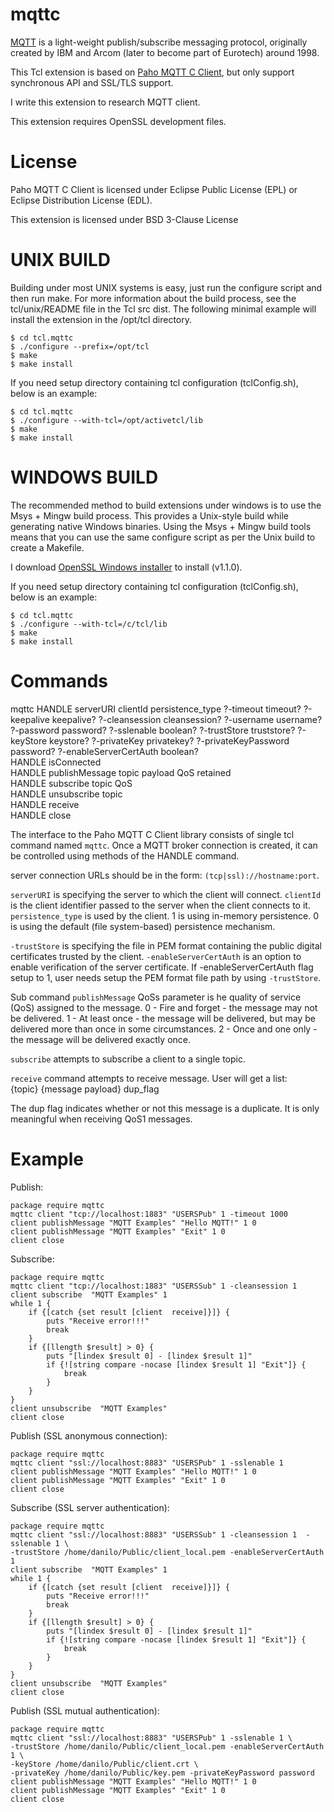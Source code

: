 
mqttc
=====

[MQTT](http://mqtt.org/) is a light-weight publish/subscribe messaging
protocol, originally created by IBM and Arcom (later to become part of
Eurotech) around 1998.

This Tcl extension is based on [Paho MQTT C Client](https://www.eclipse.org/paho/clients/c/),
but only support synchronous API and SSL/TLS support.

I write this extension to research MQTT client.

This extension requires OpenSSL development files.


License
=====

Paho MQTT C Client is licensed under Eclipse Public License (EPL) or
Eclipse Distribution License (EDL).

This extension is licensed under BSD 3-Clause License


UNIX BUILD
=====

Building under most UNIX systems is easy, just run the configure script and
then run make. For more information about the build process, see the
tcl/unix/README file in the Tcl src dist. The following minimal example will
install the extension in the /opt/tcl directory.

    $ cd tcl.mqttc
    $ ./configure --prefix=/opt/tcl
    $ make
    $ make install

If you need setup directory containing tcl configuration (tclConfig.sh),
below is an example:

    $ cd tcl.mqttc
    $ ./configure --with-tcl=/opt/activetcl/lib
    $ make
    $ make install


WINDOWS BUILD
=====

The recommended method to build extensions under windows is to use the
Msys + Mingw build process. This provides a Unix-style build while generating
native Windows binaries. Using the Msys + Mingw build tools means that you
can use the same configure script as per the Unix build to create a Makefile.

I download [OpenSSL Windows installer](https://slproweb.com/products/Win32OpenSSL.html)
to install (v1.1.0).

If you need setup directory containing tcl configuration (tclConfig.sh),
below is an example:

    $ cd tcl.mqttc
    $ ./configure --with-tcl=/c/tcl/lib
    $ make
    $ make install


Commands
=====

mqttc HANDLE serverURI clientId persistence_type ?-timeout timeout? ?-keepalive keepalive? ?-cleansession cleansession? ?-username username? ?-password password? ?-sslenable boolean? ?-trustStore truststore? ?-keyStore keystore? ?-privateKey privatekey? ?-privateKeyPassword password? ?-enableServerCertAuth boolean?  
HANDLE isConnected  
HANDLE publishMessage topic payload QoS retained  
HANDLE subscribe topic QoS   
HANDLE unsubscribe topic  
HANDLE receive  
HANDLE close  

The interface to the Paho MQTT C Client library consists of single tcl command
named `mqttc`. Once a MQTT broker connection is created, it can be controlled
using methods of the HANDLE command.

server connection URLs should be in the form: `(tcp|ssl)://hostname:port`.

`serverURI` is specifying the server to which the client will connect.
`clientId` is the client identifier passed to the server when the client connects to it.
`persistence_type` is used by the client. 1 is using in-memory persistence.
0 is using the default (file system-based) persistence mechanism.

`-trustStore` is specifying the file in PEM format containing the public digital
certificates trusted by the client. `-enableServerCertAuth` is an option to enable
verification of the server certificate. If -enableServerCertAuth flag setup to 1,
user needs setup the PEM format file path by using `-trustStore`.

Sub command `publishMessage` QoSs parameter is he quality of service (QoS)
assigned to the message.
0 - Fire and forget - the message may not be delivered.
1 - At least once - the message will be delivered, but may be delivered
more than once in some circumstances.
2 - Once and one only - the message will be delivered exactly once.

`subscribe` attempts to subscribe a client to a single topic.

`receive` command attempts to receive message. User will get a list:  
{topic} {message payload} dup_flag

The dup flag indicates whether or not this message is a duplicate.
It is only meaningful when receiving QoS1 messages.


Example
=====

Publish:

    package require mqttc
    mqttc client "tcp://localhost:1883" "USERSPub" 1 -timeout 1000
    client publishMessage "MQTT Examples" "Hello MQTT!" 1 0
    client publishMessage "MQTT Examples" "Exit" 1 0
    client close

Subscribe:

    package require mqttc
    mqttc client "tcp://localhost:1883" "USERSSub" 1 -cleansession 1 
    client subscribe  "MQTT Examples" 1
    while 1 {
        if {[catch {set result [client  receive]}]} {
            puts "Receive error!!!"
            break
        }
        if {[llength $result] > 0} {
            puts "[lindex $result 0] - [lindex $result 1]"
            if {![string compare -nocase [lindex $result 1] "Exit"]} {
                break
            }
        }
    }
    client unsubscribe  "MQTT Examples"
    client close

Publish (SSL anonymous connection):

    package require mqttc
    mqttc client "ssl://localhost:8883" "USERSPub" 1 -sslenable 1
    client publishMessage "MQTT Examples" "Hello MQTT!" 1 0
    client publishMessage "MQTT Examples" "Exit" 1 0
    client close

Subscribe (SSL server authentication):

    package require mqttc
    mqttc client "ssl://localhost:8883" "USERSSub" 1 -cleansession 1  -sslenable 1 \
    -trustStore /home/danilo/Public/client_local.pem -enableServerCertAuth 1
    client subscribe  "MQTT Examples" 1
    while 1 {
        if {[catch {set result [client  receive]}]} {
            puts "Receive error!!!"
            break
        }
        if {[llength $result] > 0} {
            puts "[lindex $result 0] - [lindex $result 1]"
            if {![string compare -nocase [lindex $result 1] "Exit"]} {
                break
            }
        }
    }
    client unsubscribe  "MQTT Examples"
    client close

Publish (SSL mutual authentication):

    package require mqttc
    mqttc client "ssl://localhost:8883" "USERSPub" 1 -sslenable 1 \
    -trustStore /home/danilo/Public/client_local.pem -enableServerCertAuth 1 \
    -keyStore /home/danilo/Public/client.crt \
    -privateKey /home/danilo/Public/key.pem -privateKeyPassword password
    client publishMessage "MQTT Examples" "Hello MQTT!" 1 0
    client publishMessage "MQTT Examples" "Exit" 1 0
    client close

